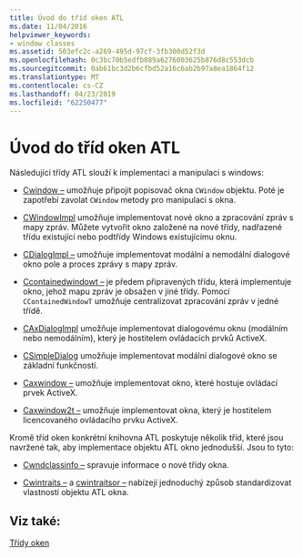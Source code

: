 ```yaml
---
title: Úvod do tříd oken ATL
ms.date: 11/04/2016
helpviewer_keywords:
- window classes
ms.assetid: 503efc2c-a269-495d-97cf-3fb300d52f3d
ms.openlocfilehash: 0c3bc70b5edfb089a6276003625b876d8c553dcb
ms.sourcegitcommit: 0ab61bc3d2b6cfbd52a16c6ab2b97a8ea1864f12
ms.translationtype: MT
ms.contentlocale: cs-CZ
ms.lasthandoff: 04/23/2019
ms.locfileid: "62250477"
---
```

# <a name="introduction-to-atl-window-classes"></a>Úvod do tříd oken ATL

Následující třídy ATL slouží k implementaci a manipulaci s windows:

- [Cwindow –](../atl/reference/cwindow-class.md) umožňuje připojit popisovač okna `CWindow` objektu. Poté je zapotřebí zavolat `CWindow` metody pro manipulaci s okna.

- [CWindowImpl](../atl/reference/cwindowimpl-class.md) umožňuje implementovat nové okno a zpracování zpráv s mapy zpráv. Můžete vytvořit okno založené na nové třídy, nadřazené třídu existující nebo podtřídy Windows existujícímu oknu.

- [CDialogImpl –](../atl/reference/cdialogimpl-class.md) umožňuje implementovat modální a nemodální dialogové okno pole a proces zprávy s mapy zpráv.

- [Ccontainedwindowt –](../atl/reference/ccontainedwindowt-class.md) je předem připravených třídu, která implementuje okno, jehož mapu zpráv je obsažen v jiné třídy. Pomocí `CContainedWindowT` umožňuje centralizovat zpracování zpráv v jedné třídě.

- [CAxDialogImpl](../atl/reference/caxdialogimpl-class.md) umožňuje implementovat dialogovému oknu (modálním nebo nemodálním), který je hostitelem ovládacích prvků ActiveX.

- [CSimpleDialog](../atl/reference/csimpledialog-class.md) umožňuje implementovat modální dialogové okno se základní funkčností.

- [Caxwindow –](../atl/reference/caxwindow-class.md) umožňuje implementovat okno, které hostuje ovládací prvek ActiveX.

- [Caxwindow2t –](../atl/reference/caxwindow2t-class.md) umožňuje implementovat okna, který je hostitelem licencovaného ovládacího prvku ActiveX.

Kromě tříd oken konkrétní knihovna ATL poskytuje několik tříd, které jsou navržené tak, aby implementace objektu ATL okno jednodušší. Jsou to tyto:

- [Cwndclassinfo –](../atl/reference/cwndclassinfo-class.md) spravuje informace o nové třídy okna.

- [Cwintraits –](../atl/reference/cwintraits-class.md) a [cwintraitsor –](../atl/reference/cwintraitsor-class.md) nabízejí jednoduchý způsob standardizovat vlastností objektu ATL okna.

## <a name="see-also"></a>Viz také:

[Třídy oken](../atl/atl-window-classes.md)

